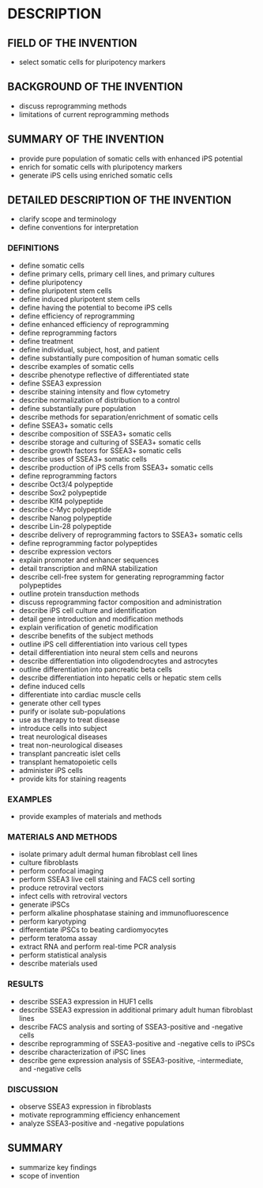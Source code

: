 # DESCRIPTION

## FIELD OF THE INVENTION

- select somatic cells for pluripotency markers

## BACKGROUND OF THE INVENTION

- discuss reprogramming methods
- limitations of current reprogramming methods

## SUMMARY OF THE INVENTION

- provide pure population of somatic cells with enhanced iPS potential
- enrich for somatic cells with pluripotency markers
- generate iPS cells using enriched somatic cells

## DETAILED DESCRIPTION OF THE INVENTION

- clarify scope and terminology
- define conventions for interpretation

### DEFINITIONS

- define somatic cells
- define primary cells, primary cell lines, and primary cultures
- define pluripotency
- define pluripotent stem cells
- define induced pluripotent stem cells
- define having the potential to become iPS cells
- define efficiency of reprogramming
- define enhanced efficiency of reprogramming
- define reprogramming factors
- define treatment
- define individual, subject, host, and patient
- define substantially pure composition of human somatic cells
- describe examples of somatic cells
- describe phenotype reflective of differentiated state
- define SSEA3 expression
- describe staining intensity and flow cytometry
- describe normalization of distribution to a control
- define substantially pure population
- describe methods for separation/enrichment of somatic cells
- define SSEA3+ somatic cells
- describe composition of SSEA3+ somatic cells
- describe storage and culturing of SSEA3+ somatic cells
- describe growth factors for SSEA3+ somatic cells
- describe uses of SSEA3+ somatic cells
- describe production of iPS cells from SSEA3+ somatic cells
- define reprogramming factors
- describe Oct3/4 polypeptide
- describe Sox2 polypeptide
- describe Klf4 polypeptide
- describe c-Myc polypeptide
- describe Nanog polypeptide
- describe Lin-28 polypeptide
- describe delivery of reprogramming factors to SSEA3+ somatic cells
- define reprogramming factor polypeptides
- describe expression vectors
- explain promoter and enhancer sequences
- detail transcription and mRNA stabilization
- describe cell-free system for generating reprogramming factor polypeptides
- outline protein transduction methods
- discuss reprogramming factor composition and administration
- describe iPS cell culture and identification
- detail gene introduction and modification methods
- explain verification of genetic modification
- describe benefits of the subject methods
- outline iPS cell differentiation into various cell types
- detail differentiation into neural stem cells and neurons
- describe differentiation into oligodendrocytes and astrocytes
- outline differentiation into pancreatic beta cells
- describe differentiation into hepatic cells or hepatic stem cells
- define induced cells
- differentiate into cardiac muscle cells
- generate other cell types
- purify or isolate sub-populations
- use as therapy to treat disease
- introduce cells into subject
- treat neurological diseases
- treat non-neurological diseases
- transplant pancreatic islet cells
- transplant hematopoietic cells
- administer iPS cells
- provide kits for staining reagents

### EXAMPLES

- provide examples of materials and methods

### MATERIALS AND METHODS

- isolate primary adult dermal human fibroblast cell lines
- culture fibroblasts
- perform confocal imaging
- perform SSEA3 live cell staining and FACS cell sorting
- produce retroviral vectors
- infect cells with retroviral vectors
- generate iPSCs
- perform alkaline phosphatase staining and immunofluorescence
- perform karyotyping
- differentiate iPSCs to beating cardiomyocytes
- perform teratoma assay
- extract RNA and perform real-time PCR analysis
- perform statistical analysis
- describe materials used

### RESULTS

- describe SSEA3 expression in HUF1 cells
- describe SSEA3 expression in additional primary adult human fibroblast lines
- describe FACS analysis and sorting of SSEA3-positive and -negative cells
- describe reprogramming of SSEA3-positive and -negative cells to iPSCs
- describe characterization of iPSC lines
- describe gene expression analysis of SSEA3-positive, -intermediate, and -negative cells

### DISCUSSION

- observe SSEA3 expression in fibroblasts
- motivate reprogramming efficiency enhancement
- analyze SSEA3-positive and -negative populations

## SUMMARY

- summarize key findings
- scope of invention

